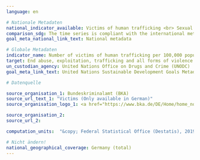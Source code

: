 ```yaml
---
language: en

# Nationale Metadaten
national_indicator_available: Victims of human trafficking <br> Sexual exploitation <br> Exploitation of labour
comparison_sdg: The time series is compliant with the international metadata description.
goal_meta_national_link_text: National metadata

# Globale Metadaten
indicator_name: Number of victims of human trafficking per 100,000 population, by sex, age and form of exploitation
target: End abuse, exploitation, trafficking and all forms of violence against and torture of children
un_custodian_agency: United Nations Office on Drugs and Crime (UNODC)
goal_meta_link_text: United Nations Sustainable Development Goals Metadata

# Datenquelle

source_organisation_1: Bundeskriminalamt (BKA)
source_url_text_1: "Victims (Only available in German)"
source_organisation_logo_1: <a href="https://www.bka.de/DE/Home/home_node.html;jsessionid=080F94561A7C38E2777BF7B3E8EBD07C.live0612"><img src="https://g205sdgs.github.io/sdg-indicators/public/LogosEn/bka.png" alt="Logo BKA" /></a>

source_organisation_2:
source_url_2:

computation_units:  "&copy; Federal Statistical Office (Destatis), 2019"

# Nicht ändern!
national_geographical_coverage: Germany (total)
---
```

